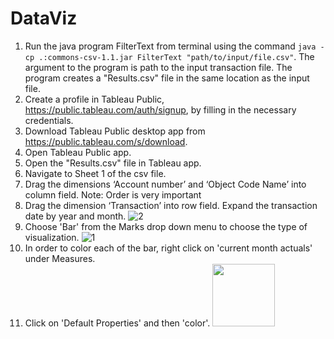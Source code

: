 # DataViz
1. Run the java program FilterText from terminal using the command `java -cp .:commons-csv-1.1.jar FilterText "path/to/input/file.csv"`. The argument to the program is path to the input transaction file. The program creates a "Results.csv" file in the same location as the input file.
2. Create a profile in Tableau Public, https://public.tableau.com/auth/signup, by filling in the necessary credentials.
3. Download Tableau Public desktop app from https://public.tableau.com/s/download.
4. Open Tableau Public app.
5. Open the "Results.csv" file in Tableau app.
6. Navigate to Sheet 1 of the csv file.
7. Drag the dimensions ‘Account number’ and ‘Object Code Name’ into column field. Note: Order is very important
8. Drag the dimension ‘Transaction’ into row field. Expand the transaction date by year and month.
![2](https://cloud.githubusercontent.com/assets/8815203/15057829/b5fab16c-12cd-11e6-8f74-155dccd658e0.png)
9. Choose 'Bar' from the Marks drop down menu to choose the type of visualization.
![1](https://cloud.githubusercontent.com/assets/8815203/15057795/8ba82e94-12cd-11e6-8038-039a53372a69.png)
10. In order to color each of the bar, right click on 'current month actuals' under Measures.
11. Click on 'Default Properties' and then 'color'.
<img src = "https://cloud.githubusercontent.com/assets/8815203/15057914/281c283e-12ce-11e6-8213-d37190d2d243.png" width = 
"100">
